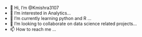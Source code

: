 - 👋 Hi, I’m @Kmishra3107
- 👀 I’m interested in Analytics...
- 🌱 I’m currently learning python and R ...
- 💞️ I’m looking to collaborate on data science related projects...
- 📫 How to reach me ...

<!---
Kmishra3107/Kmishra3107 is a ✨ special ✨ repository because its `README.md` (this file) appears on your GitHub profile.
You can click the Preview link to take a look at your changes.
--->
